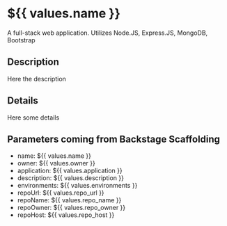 # ${{ values.name }}

A full-stack web application. Utilizes Node.JS, Express.JS, MongoDB, Bootstrap

## Description

Here the description

## Details

Here some details

## Parameters coming from Backstage Scaffolding

* name: ${{ values.name }}
* owner: ${{ values.owner }}
* application: ${{ values.application }}
* description: ${{ values.description }}
* environments: ${{ values.environments }}
* repoUrl: ${{ values.repo_url }}
* repoName: ${{ values.repo_name }}
* repoOwner: ${{ values.repo_owner }}
* repoHost: ${{ values.repo_host }}
